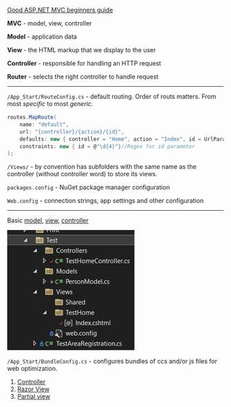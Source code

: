 [Good ASP.NET MVC beginners guide](https://youtu.be/E7Voso411Vs)

**MVC** - model, view, controller

**Model** - application data

**View** - the HTML markup that we display to the user

**Controller** - responsible for handling an HTTP request

**Router** - selects the right controller to handle request

---
`/App_Start/RouteConfig.cs` - default routing. Order of routs matters. From most *specific* to most *generic*.
```csharp
routes.MapRoute(
    name: "default",
    url: "{controller}/{action}/{id}",
    defaults: new { controller = "Home", action = "Index", id = UrlParameter.Optional},
    constraints: new { id = @"\d{4}"}//Regex for id parameter
);
```

`/Views/` - by convention has subfolders with the same name as the controller (without controller word) to store its views.

`packages.config` - NuGet package manager configuration

`Web.config` - connection strings, app settings and other configuration

---
Basic [model](PersonModel.cs), [view](Index.cshtml), [controller](TestHomeController.cs)

![](img/Area.png)

`/App_Start/BundleConfig.cs` - configures bundles of ccs and/or js files for web optimization.

1. [Controller](Controller.md)
2. [Razor View](RazorView.md)
3. [Partial view](PartialView.md)